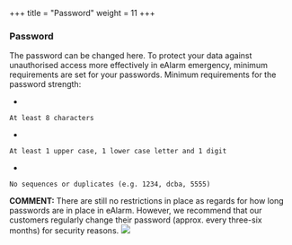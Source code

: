 +++
title = "Password"
weight = 11
+++

### Password

The password can be changed here. To protect your data against
unauthorised access more effectively in eAlarm emergency, minimum
requirements are set for your passwords. Minimum requirements for the
password strength:

-   

    At least 8 characters

    

-   

    At least 1 upper case, 1 lower case letter and 1 digit

    

-   

    No sequences or duplicates (e.g. 1234, dcba, 5555)

    

**COMMENT:** There are still no restrictions in place as regards for how
long passwords are in place in eAlarm. However, we recommend that our
customers regularly change their password (approx. every three-six
months) for security reasons.
![](/img/passwort_en.94b9b57a7052383a31ff83a640b26de4.png)

